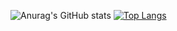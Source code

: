 ![Anurag's GitHub stats](https://github-readme-stats.vercel.app/api?username=badewen&show_icons=true&theme=dark&hide_border=true)
[![Top Langs](https://github-readme-stats.vercel.app/api/top-langs/?username=badewen&theme=dark&hide_border=true)](https://google.com)
